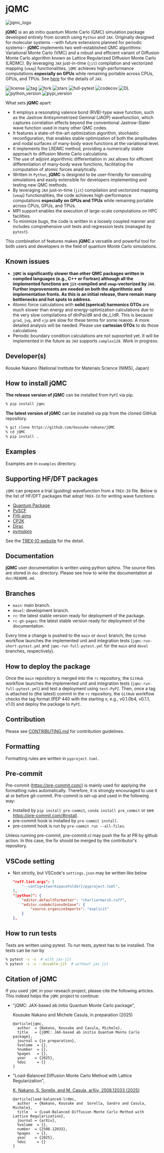 # jQMC

![jqmc_logo](logo/logo_yoko2.jpg)

**jQMC** is an ab initio quantum Monte Carlo (QMC) simulation package developed entirely from scratch using `Python` and `JAX`. Originally designed for molecular systems --with future extensions planned for periodic systems-- **jQMC** implements two well-established QMC algorithms: Variational Monte Carlo (VMC) and a robust and efficient variant of Diffusion Monte Carlo algorithm known as Lattice Regularized Diffusion Monte Carlo (LRDMC). By leveraging `JAX` just-in-time (`jit`) compilation and vectorized mapping (`vmap`) functionalities, `jQMC` achieves high-performance computations **especially on GPUs** while remaining portable across CPUs, GPUs, and TPUs. See [here](http://jax.readthedocs.io/) for the details of `JAX`.

![license](https://img.shields.io/github/license/kousuke-nakano/jQMC)
![tag](https://img.shields.io/github/v/tag/kousuke-nakano/jQMC)
![fork](https://img.shields.io/github/forks/kousuke-nakano/jQMC?style=social)
![stars](https://img.shields.io/github/stars/kousuke-nakano/jQMC?style=social)
![full-pytest](https://github.com/kousuke-nakano/jQMC/actions/workflows/jqmc-run-full-pytest.yml/badge.svg)
![codecov](https://codecov.io/github/kousuke-nakano/jQMC/graph/badge.svg?token=H0Z7M86C1E)
![DL](https://img.shields.io/pypi/dm/jqmc)
![python_version](https://img.shields.io/pypi/pyversions/jqmc)
![pypi_version](https://badge.fury.io/py/jqmc.svg)

What sets **jQMC** apart:

- It employs a resonating valence bond (RVB)-type wave function, such as the Jastrow Antisymmetrized Geminal (JAGP) wavefunction, which captures correlation effects beyond the conventional Jastrow-Slater wave function used in many other QMC codes.
- It features a state-of-the-art optimization algorithm, stochastic reconfiguration, that enables stable optimization of both the amplitudes and nodal surfaces of many-body wave functions at the variational level.
- It implements the LRDMC method, providing a numerically stable approach to diffusion Monte Carlo calculations.
- The use of adjoint algorithmic differentiation in `JAX` allows for efficient differentiation of many-body wave functions, facilitating the computation of atomic forces analytically.
- Written in `Python`, **jQMC** is designed to be user-friendly for executing simulations and easily extensible for developers implementing and testing new QMC methods.
- By leveraging `JAX` just-in-time (`jit`) compilation and vectorized mapping (`vmap`) functionalities, the code achieves high-performance computations **especially on GPUs and TPUs** while remaining portable across CPUs, GPUs, and TPUs.
- MPI support enables the execution of large-scale computations on HPC facilities.
- To minimize bugs, the code is written in a loosely coupled manner and includes comprehensive unit tests and regression tests (managed by `pytest`).

This combination of features makes **jQMC** a versatile and powerful tool for both users and developers in the field of quantum Monte Carlo simulations.

## Known issues
- **`jQMC` is significantly slower than other QMC packages written in compiled languages (e.g., C++ or Fortran) although all the implemented functions are `jit`-compiled and `vmap`-vectorized by `JAX`. Further improvements are needed on both the algorithmic and implementation fronts. As this is an initial release, there remain many bottlenecks and hot spots to address.**
- Atomic force calculations with **solid (sperical) harmonics GTOs** are much slower than energy and energy-optimization calculations due to the very slow compilations of dlnPsi/dR and de_L/dR. This is because `grad`, `jvp`, and `vjp` are slow for these terms for some reason. A more detailed analysis will be needed. Please use **cartesian GTOs** to do those calculations
- Periodic boundary condition calculations are not supoorted yet. It will be implemented in the future as `JAX` supports `complex128`. Work in progress.

## Developer(s)
Kosuke Nakano (National Institute for Materials Science (NIMS), Japan)


## How to install jQMC

**The release version of jQMC** can be installed from `PyPI` via pip.

```bash
% pip install jqmc
```

**The latest version of jQMC** can be installed via pip from the cloned GitHub repository.

```bash
% git clone https://github.com/kousuke-nakano/jQMC
% cd jQMC
% pip install .
```


## Examples
Examples are in `examples` directory.


## Supporting HF/DFT packages
`jQMC` can prepare a trial (guiding) wavefunction from a `TREX-IO` file. Below is the list of HF/DFT packages that adopt `TREX-IO` for writing wave functions:

- [Quantum Package](https://github.com/QuantumPackage/qp2)
- [PySCF](https://github.com/pyscf/pyscf)
- [FHI-aims](https://fhi-aims.org/)
- [CP2K](https://github.com/cp2k/cp2k)
- [Dirac](https://www.diracprogram.org)
- [pymolpro](https://molpro.github.io/pymolpro)

See the [TREX-IO website](https://github.com/TREX-CoE/trexio) for the detail.


## Documentation

**jQMC** user documentation is written using python sphinx. The source files are
stored in `doc` directory. Please see how to write the documentation at
`doc/README.md`.

## Branches

 - `main`: main branch.
 - `devel`: development branch.
 - `rc`: the latest stable version ready for deployment of the package.
 - `rc-gh-pages`: the latest stable version ready for deployment of the documentation.

Every time a change is pushed to the `main` or `devel` branch, the `GitHub` workflow launches the implemented unit and integration tests (`jqmc-run-short-pytest.yml` and `jqmc-run-full-pytest.yml` for the `main` and `devel` branches, respectively).

## How to deploy the package

Once the `main` repository is merged into the `rc` repository, the `GitHub` workflow launches the implemented unit and integration tests (`jqmc-run-full-pytest.yml`) and test a deployment using `test-PyPI`. Then, once a tag is attached to (the latest) commit in the `rc` repository, the `GitHub` workflow checks the tag format (PEP 440 with the starting v, e.g., v0.1.0b4, v0.1.1, v1.0) and deploy the package to `PyPI`.

## Contribution

Please see [CONTRIBUTING.md](CONTRIBUTING.md) for contribution guidelines.

## Formatting

Formatting rules are written in `pyproject.toml`.

## Pre-commit

Pre-commit (https://pre-commit.com/) is mainly used for applying the formatting
rules automatically. Therefore, it is strongly encouraged to use it at or before
git-commit. Pre-commit is set-up and used in the following way:

- Installed by `pip install pre-commit`, `conda install pre_commit` or see
  https://pre-commit.com/#install.
- pre-commit hook is installed by `pre-commit install`.
- pre-commit hook is run by `pre-commit run --all-files`.

Unless running pre-commit, pre-commit.ci may push the fix at PR by github
action. In this case, the fix should be merged by the contributor's repository.

## VSCode setting
- Not strictly, but VSCode's `settings.json` may be written like below

  ```json
  "ruff.lint.args": [
      "--config=${workspaceFolder}/pyproject.toml",
  ],
  "[python]": {
      "editor.defaultFormatter": "charliermarsh.ruff",
      "editor.codeActionsOnSave": {
          "source.organizeImports": "explicit"
      }
  },
  ```

## How to run tests

Tests are written using pytest. To run tests, pytest has to be installed.
The tests can be run by

```bash
% pytest -s -v  # with jax-jit
% pytest -s -v --disable-jit  # without jax jit
```

## Citation of jQMC

If you used `jQMC` in your reseach project, please cite the following articles. This indeed helps the `jQMC` project to continue:

- "jQMC: JAX-based ab initio Quantum Monte Carlo package",

  Kousuke Nakano and Michele Casula, in preparation (2025)

  ```
  @article{jqmc,
    author  = {Nakano, Kousuke and Casula, Michele},
    title   = {jQMC: JAX-based ab initio Quantum Monte Carlo package},
    journal = {in preparation},
    %volume  = {},
    %number  = {},
    %pages   = {},
    year    = {2025},
    %doi     = {}
  }
  ```

- "Load-Balanced Diffusion Monte Carlo Method with Lattice Regularization",

  [K. Nakano, S. Sorella, and M. Casula, arXiv, 2508.12033 (2025)](https://doi.org/10.48550/arXiv.2508.12033)

  ```
  @article{load-balanced-lrdmc,
    author  = {Nakano, Kousuke and  Sorella, Sandro and Casula, Michele},
    title   = {Load-Balanced Diffusion Monte Carlo Method with Lattice Regularization},
    journal = {arXiv},
    %volume  = {},
    number  = {2508.12033},
    %pages   = {},
    year    = {2025},
    %doi     = {}
  }
  ```
